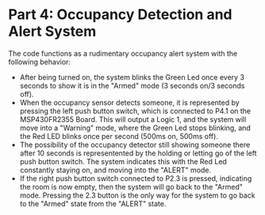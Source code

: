 # Part 4: Occupancy Detection and Alert System
The code functions as a rudimentary occupancy alert system with the following behavior:
- After being turned on, the system blinks the Green Led once every 3 seconds to show it is in the "Armed" mode (3 seconds on/3 seconds off).
- When the occupancy sensor detects someone, it is represented by pressing the left push button switch, which is connected to P4.1 on the MSP430FR2355 Board. This will output a Logic 1, and the system will move into a "Warning" mode, where the Green Led stops blinking, and the Red LED blinks once per second (500ms on, 500ms off).
- The possibility of the occupancy detector still showing someone there after 10 seconds is representented by the holding or letting go of the left push button switch. The system indicates this with the Red Led constantly staying on, and moving into the "ALERT" mode.
- If the right push button switch connected to P2.3 is pressed, indicating the room is now empty, then the system will go back to the "Armed" mode. Pressing the 2.3 button is the only way for the system to go back to the "Armed" state from the "ALERT" state.
